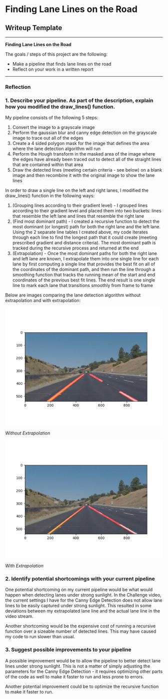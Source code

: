 # **Finding Lane Lines on the Road** 

## Writeup Template

---

**Finding Lane Lines on the Road**

The goals / steps of this project are the following:
* Make a pipeline that finds lane lines on the road
* Reflect on your work in a written report


[//]: # (Image References)

[image1]: ./examples/grayscale.jpg "Grayscale"

---

### Reflection

### 1. Describe your pipeline. As part of the description, explain how you modified the draw_lines() function.

My pipeline consists of the following 5 steps:

1.  Convert the image to a grayscale image
2.  Perform the gaussian blur and canny edge detection on the grayscale image to trace out all of the edges 
3.  Create a 4 sided polygon mask for the image that defines the area where the lane detection algorithm will run 
4.  Perform the Hough transform in the masked area of the image where the edges have already been traced out to detect all of the straight lines that are contained within that area 
5.  Draw the detected lines (meeting certain criteria - see below) on a blank image and then recombine it with the original image to show the lane lines

In order to draw a single line on the left and right lanes, I modified the draw_lines() function in the following ways:

1.  (Grouping lines according to their gradient level) - I grouped lines according to their gradient level and placed them into two buckets: lines that resemble the left lane and lines that resemble the right lane
2.  (Find most dominant path) - I created a recursive function to detect the most dominant (or longest) path for both the right lane and the left lane.  Using the 2 separate line tables I created above, my code iterates through each line to find the longest path that it could create (meeting prescribed gradient and distance criteria).  The most dominant path is tracked during the recursive process and returned at the end 
3.  (Extrapolation) - Once the most dominant paths for both the right lane and left lane are known, I extrapolate them into one single line for each lane by first computing a single line that provides the best fit on all of the coordinates of the dominant path, and then run the line through a smoothing function that tracks the running mean of the start and end coordinates of the previous best fit lines.  The end result is one single line to mark each lane that transitions smoothly from frame to frame

Below are images comparing the lane detection algorithm without extrapolation and with extrapolation:

![Before Extrapolation](test_images_output/whiteCarLaneSwitch_normal.jpeg)

*Without Extrapolation*

![After Extrapolation](test_images_output/whiteCarLaneSwitch_extrapolated.jpeg)

*With Extrapolation*

### 2. Identify potential shortcomings with your current pipeline


One potential shortcoming on my current pipeline would be what would happen when detecting lanes under strong sunlight.  In the Challenge video, the current settings I have for the Canny Edge Detection does not allow lane lines to be easily captured under strong sunlight.  This resulted in some deviations between my extrapolated lane line and the actual lane line in the video stream.

Another shortcoming would be the expensive cost of running a recursive function over a sizeable number of detected lines.  This may have caused my code to run slower than usual.


### 3. Suggest possible improvements to your pipeline

A possible improvement would be to allow the pipeline to better detect lane lines under strong sunlight.  This is not a matter of simply adjusting the parameters for the Canny Edge Detection - it requires optimizing other parts of the code as well to make it faster to run and less prone to errors.

Another potential improvement could be to optimize the recursive function to make it faster to run.
